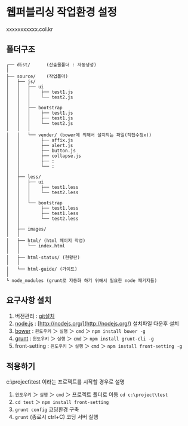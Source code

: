 # 웹퍼블리싱 작업환경 설정

xxxxxxxxxxx.col.kr

## 폴더구조
```
┌── dist/      (산출물폴더 : 자동생성)
│
├── source/    (작업폴더)
│   ├── js/
│   │   ├── ui
│   │   │    ├── test1.js
│   │   │    └── test2.js
│   │   │
│   │   ├── bootstrap
│   │   │    ├── test1.js
│   │   │    ├── test1.js
│   │   │    └── test2.js
│   │   │
│   │   └── vender/ (bower에 의해서 설치되는 파일(직접수정x))
│   │        ├── affix.js
│   │        ├── alert.js
│   │        ├── button.js
│   │        ├── collapse.js
│   │        ├── :
│   │        └── :
│   │
│   ├── less/
│   │   ├── ui
│   │   │    ├── test1.less
│   │   │    └── test2.less
│   │   │
│   │   └── bootstrap
│   │        ├── test1.less
│   │        ├── test1.less
│   │        └── test2.less
│   │
│   ├── images/
│   │
│   ├── html/ (html 페이지 작성)
│   │   └── index.html
│   │
│   ├── html-status/ (현황판)
│   │
│   └── html-guide/ (가이드)
│
└ node_modules (grunt로 자동화 하기 위해서 필요한 node 패키지들)
```

## 요구사항 설치
1. 버전관리 : [git설치](http://msysgit.github.io/)
2. [node.js](http://nodejs.org/)  : [http://nodejs.org/](http://nodejs.org/) 설치파일 다운후 설치
3. [bower](http://bower.io/)    : `윈도우키` ＞ `실행` ＞ `cmd` ＞ `npm install bower -g` 
4. [grunt](http://gruntjs.com/)    : `윈도우키` ＞ `실행` ＞ `cmd` ＞ `npm install grunt-cli -g`
5. front-setting    : `윈도우키` ＞ `실행` ＞ `cmd` ＞ `npm install front-setting -g`


## 적용하기

c:\project\test 이라는 프로젝트를 시작할 경우로 설명

1. `윈도우키` ＞ `실행` ＞ `cmd` ＞ 프로젝트 폴더로 이동 `cd c:\project\test`
3. `cd test` ＞ `npm install front-setting`
4. `grunt config` 코딩환경 구축
5. `grunt` (종료시 ctrl+C) 코딩 서버 실행



